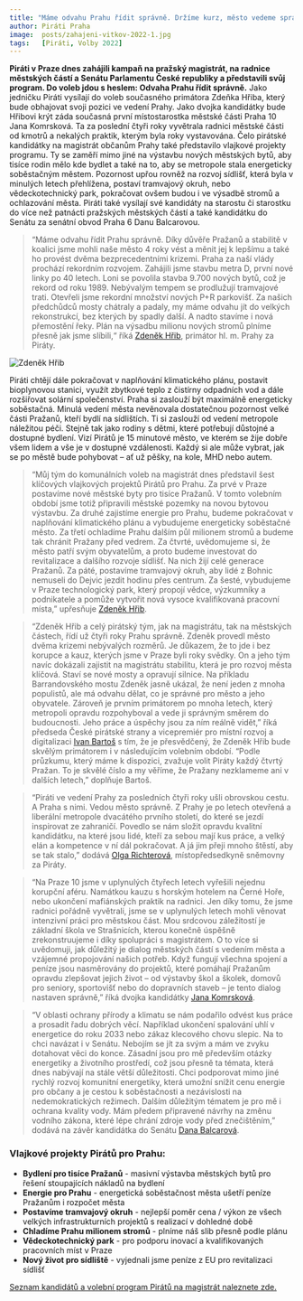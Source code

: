 ```yaml
---
title: "Máme odvahu Prahu řídit správně. Držíme kurz, město vedeme správným směrem"
author: Piráti Praha
image: 	posts/zahajeni-vitkov-2022-1.jpg
tags:   [Piráti, Volby 2022]
---
```


**Piráti v Praze dnes zahájili kampaň na pražský magistrát, na radnice městských částí a Senátu Parlamentu České republiky a představili svůj program. Do voleb jdou s heslem: Odvaha Prahu řídit správně.** Jako jedničku Piráti vysílají do voleb současného primátora Zdeňka Hřiba, který bude obhajovat svoji pozici ve vedení Prahy. Jako dvojka kandidátky bude Hřibovi krýt záda současná první místostarostka městské části Praha 10 Jana Komrsková. Ta za poslední čtyři roky vyvětrala radnici městské části od kmotrů a nekalých praktik, kterým byla roky vystavována. Čelo pirátské kandidátky na magistrát občanům Prahy také představilo vlajkové projekty programu. Ty se zaměří mimo jiné na výstavbu nových městských bytů, aby tisíce rodin mělo kde bydlet a také na to, aby se metropole stala energeticky soběstačným městem. Pozornost upřou rovněž na rozvoj sídlišť, která byla v minulých letech přehlížena, postaví tramvajový okruh, nebo vědeckotechnický park, pokračovat ovšem budou i ve výsadbě stromů a ochlazování města. Piráti také vysílají své kandidáty na starostu či starostku do více než patnácti pražských městských částí a také kandidátku do Senátu za senátní obvod Praha 6 Danu Balcarovou.

>“Máme odvahu řídit Prahu správně. Díky důvěře Pražanů a stabilitě v koalici jsme mohli naše město 4 roky vést a měnit jej k lepšímu a také ho provést dvěma bezprecedentními krizemi. Praha za naší vlády prochází rekordním rozvojem. Zahájili jsme stavbu metra D, první nové linky po 40 letech. Loni se povolila stavba 9.700 nových bytů, což je rekord od roku 1989. Nebývalým tempem se prodlužují tramvajové trati. Otevřeli jsme rekordní množství nových P+R parkovišť. Za našich předchůdců mosty chátraly a padaly, my máme odvahu jít do velkých rekonstrukcí, bez kterých by spadly další. A nadto stavíme i nová přemostění řeky. Plán na výsadbu milionu nových stromů plníme přesně jak jsme slíbili,“ říká [Zdeněk Hřib](https://praha.pirati.cz/lide/zdenek-hrib.html), primátor hl. m. Prahy za Piráty.

![Zdeněk Hřib](https://a.pirati.cz/crop/1200x675/praha/img/posts/zahajeni-vitkov-2022-2.jpg)

Piráti chtějí dále pokračovat v naplňování klimatického plánu, postavit bioplynovou stanici, využít zbytkové teplo z čistírny odpadních vod a dále rozšiřovat solární společenství. Praha  si zaslouží být maximálně energeticky soběstačná. Minulá vedení města nevěnovala dostatečnou pozornost velké části Pražanů, kteří bydlí na sídlištích. Ti si zaslouží od vedení metropole náležitou péči. Stejně tak jako rodiny s dětmi, které potřebují důstojné a dostupné bydlení. Vizí Pirátů je 15 minutové město, ve kterém se žije dobře všem lidem a vše je v dostupné vzdálenosti. Každý si ale může vybrat, jak se po městě bude pohybovat – ať už pěšky, na kole, MHD nebo autem.

>“Můj tým do komunálních voleb na magistrát dnes představil šest klíčových vlajkových projektů Pirátů pro Prahu. Za prvé v Praze postavíme nové městské byty pro tisíce Pražanů. V tomto volebním období jsme totiž připravili městské pozemky na novou bytovou výstavbu. Za druhé zajistíme energie pro Prahu, budeme pokračovat v naplňování klimatického plánu a vybudujeme energeticky soběstačné město. Za třetí ochladíme Prahu dalším půl milionem stromů a budeme tak chránit  Pražany před vedrem. Za čtvrté, uvědomujeme si, že město patří svým obyvatelům, a proto budeme investovat do revitalizace a dalšího rozvoje sídlišť. Na nich žijí celé generace Pražanů. Za páté, postavíme tramvajový okruh, aby lidé z Bohnic nemuseli do Dejvic jezdit hodinu přes centrum. Za šesté, vybudujeme v Praze technologický park, který propojí vědce, výzkumníky a podnikatele a pomůže vytvořit nová vysoce kvalifikovaná pracovní místa,” upřesňuje [Zdeněk Hřib](https://praha.pirati.cz/lide/zdenek-hrib.html). 

>“Zdeněk Hřib a celý pirátský tým, jak na magistrátu, tak na městských částech, řídí už čtyři roky Prahu správně. Zdeněk provedl město dvěma krizemi nebývalých rozměrů. Je důkazem, že to jde i bez korupce a kauz, kterých jsme v Praze byli roky svědky. On a jeho tým navíc dokázali zajistit na magistrátu stabilitu, která je pro rozvoj města klíčová. Staví se nové mosty a opravují silnice. Na příkladu Barrandovského mostu Zdeněk jasně ukázal, že není jeden z mnoha populistů, ale má odvahu dělat, co je správné pro město a jeho obyvatele. Zároveň je prvním primátorem po mnoha letech, který metropoli opravdu rozpohyboval a vede ji správným směrem do budoucnosti. Jeho práce a úspěchy jsou za ním reálně vidět,” říká předseda České pirátské strany a vicepremiér pro místní rozvoj a digitalizaci [Ivan Bartoš](https://praha.pirati.cz/lide/ivan-bartos.html) s tím, že je přesvědčený, že Zdeněk Hřib bude skvělým primátorem i v následujícím volebním období. “Podle průzkumu, který máme k dispozici, zvažuje volit Piráty každý čtvrtý Pražan. To je skvělé číslo a my věříme, že Pražany nezklameme ani v dalších letech,” doplňuje Bartoš. 

>“Piráti ve vedení Prahy za posledních čtyři roky ušli obrovskou cestu. A Praha s nimi. Vedou město správně. Z Prahy je po letech otevřená a liberální metropole dvacátého prvního století, do které se jezdí inspirovat ze zahraničí. Povedlo se nám složit opravdu kvalitní kandidátku, na které jsou lidé, kteří za sebou mají kus práce, a velký elán a kompetence v ní dál pokračovat. A já jim přeji mnoho štěstí, aby se tak stalo,” dodává [Olga Richterová](https://praha.pirati.cz/lide/olga-richterova.html), místopředsedkyně sněmovny za Piráty.

>“Na Praze 10 jsme v uplynulých čtyřech letech vyřešili nejednu korupční aféru. Namátkou kauzu s horským hotelem na Černé Hoře, nebo ukončení mafiánských praktik na radnici. Jen díky tomu, že jsme radnici pořádně vyvětrali, jsme se v uplynulých letech mohli věnovat intenzivní práci pro městskou část. Mou srdcovou záležitostí je základní škola ve Strašnicích, kterou konečně úspěšně zrekonstruujeme i díky spolupráci s magistrátem. O to více si uvědomuji, jak důležitý je dialog městských částí s vedením města a vzájemné propojování našich potřeb. Když fungují všechna spojení a peníze jsou  nasměrovány do projektů, které pomáhají Pražanům opravdu zlepšovat jejich život – od výstavby škol a školek, domovů pro seniory, sportovišť nebo do dopravních staveb – je tento dialog nastaven správně,” říká dvojka kandidátky [Jana Komrsková](https://praha.pirati.cz/lide/jana-komrskova.html).

>“V oblasti ochrany přírody a klimatu se nám podařilo odvést kus práce a prosadit řadu dobrých věcí. Například ukončení spalování uhlí v energetice do roku 2033 nebo zákaz klecového chovu slepic. Na to chci navázat i v Senátu. Nebojím se jít za svým a mám ve zvyku dotahovat věci do konce. Zásadní jsou pro mě především otázky energetiky a životního prostředí, což jsou přesně ta témata, která dnes nabývají na stále větší důležitosti. Chci podporovat mimo jiné rychlý rozvoj komunitní energetiky, která umožní snížit cenu energie pro občany a je cestou k soběstačnosti a nezávislosti na nedemokratických režimech. Dalším důležitým tématem je pro mě i ochrana kvality vody. Mám předem připravené návrhy na změnu vodního zákona, které lépe chrání zdroje vody před znečištěním,” dodává na závěr kandidátka do Senátu [Dana Balcarová](https://praha.pirati.cz/lide/dana-balcarova.html). 

### Vlajkové projekty Pirátů pro Prahu: 

- **Bydlení pro tisíce Pražanů** - masivní výstavba městských bytů pro řešení stoupajících nákladů na bydlení
- **Energie pro Prahu** - energetická soběstačnost města ušetří peníze Pražanům i rozpočet města
- **Postavíme tramvajový okruh** - nejlepší poměr cena / výkon ze všech velkých infrastrukturních projektů s realizací v dohledné době
- **Chladíme Prahu milionem stromů** - plníme náš slib přesně podle plánu
- **Vědeckotechnický park** - pro podporu inovací a kvalifikovaných pracovních míst v Praze
- **Nový život pro sídliště** - vyjednali jsme peníze z EU pro revitalizaci sídlišť

[Seznam kandidátů a volební program Pirátů na magistrát naleznete zde.](https://praha.pirati.cz/volby/2022-komunalni.html)